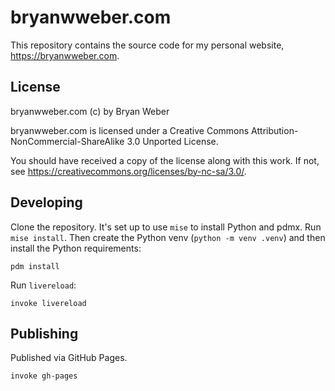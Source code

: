 bryanwweber.com
===============

This repository contains the source code for my personal website, <https://bryanwweber.com>.

License
-------

bryanwweber.com (c) by Bryan Weber

bryanwweber.com is licensed under a Creative Commons Attribution-NonCommercial-ShareAlike 3.0 Unported License.

You should have received a copy of the license along with this work. If not, see <https://creativecommons.org/licenses/by-nc-sa/3.0/>.

Developing
----------

Clone the repository. It's set up to use `mise` to install Python and pdmx. Run `mise install`. Then create the Python venv (`python -m venv .venv`) and then install the Python requirements:

```shell
pdm install
```

Run `livereload`:

```shell
invoke livereload
```

Publishing
----------

Published via GitHub Pages.

```shell
invoke gh-pages
```
